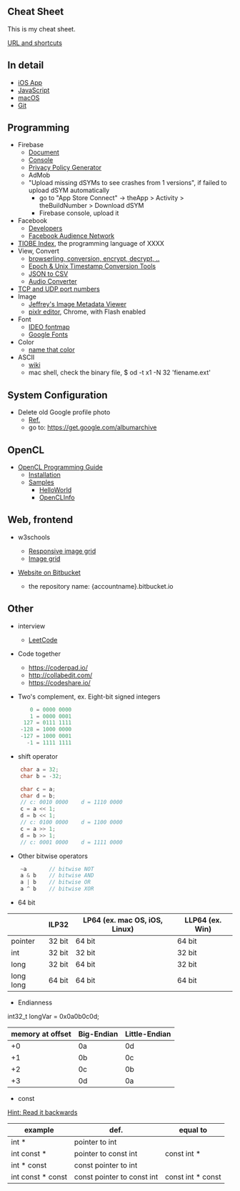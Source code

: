 ## Cheat Sheet

This is my cheat sheet.

[URL and shortcuts](shortcut.md)

## In detail

* [iOS App](iosapp.md)
* [JavaScript](javascript.md)
* [macOS](macos.md)
* [Git](git.md)

## Programming

* Firebase
  * [Document](https://firebase.google.com/products/)
  * [Console](https://console.firebase.google.com/)
  * [Privacy Policy Generator](https://app-privacy-policy-generator.firebaseapp.com/)
  * AdMob
  * "Upload missing dSYMs to see crashes from 1 versions", if failed to upload dSYM automatically
    * go to "App Store Connect" -> theApp > Activity > theBuildNumber > Download dSYM
    * Firebase console, upload it
* Facebook
  * [Developers](https://developers.facebook.com/)
  * [Facebook Audience Network](https://developers.facebook.com/docs/audience-network/)
* [TIOBE Index](https://www.tiobe.com/tiobe-index/), the programming language of XXXX
* View, Convert
  * [browserling, conversion, encrypt, decrypt, ..](https://www.browserling.com/tools/)
  * [Epoch & Unix Timestamp Conversion Tools](https://www.epochconverter.com/)
  * [JSON to CSV](https://json-csv.com/)
  * [Audio Converter](https://online-audio-converter.com/tw/)
* [TCP and UDP port numbers](https://en.wikipedia.org/wiki/List_of_TCP_and_UDP_port_numbers)
* Image
  * [Jeffrey's Image Metadata Viewer](http://exif.regex.info/exif.cgi)
  * [pixlr editor](https://pixlr.com/editor/), Chrome, with Flash enabled
* Font
  * [IDEO fontmap](http://fontmap.ideo.com)
  * [Google Fonts](https://fonts.google.com)
* Color
  * [name that color](http://chir.ag/projects/name-that-color/)
* ASCII
  * [wiki](https://en.wikipedia.org/wiki/ASCII)
  * mac shell, check the binary file, $ od -t x1 -N 32 'fiename.ext'

## System Configuration

* Delete old Google profile photo
  * [Ref.](https://support.google.com/photos/thread/143925?hl=en)
  * go to: https://get.google.com/albumarchive

## OpenCL

* [OpenCL Programming Guide](https://www.amazon.com/OpenCL-Programming-Guide-Aaftab-Munshi/dp/0321749642)
  * [Installation](https://code.google.com/archive/p/opencl-book-samples/wikis/Installation.wiki)
  * [Samples](https://github.com/bgaster/opencl-book-samples)
    * [HelloWorld](https://github.com/bgaster/opencl-book-samples/tree/master/src/Chapter_2/HelloWorld)
    * [OpenCLInfo](https://github.com/bgaster/opencl-book-samples/tree/master/src/Chapter_3/OpenCLInfo)

## Web, frontend

* w3schools
  * [Responsive image grid](https://www.w3schools.com/howto/howto_css_image_grid_responsive.asp)
  * [Image grid](https://www.w3schools.com/howto/howto_js_image_grid.asp)

* [Website on Bitbucket](https://confluence.atlassian.com/bitbucket/publishing-a-website-on-bitbucket-cloud-221449776.html)
  * the repository name: {accountname}.bitbucket.io

## Other

* interview
  * [LeetCode](http://leetcode.com/)

* Code together
  * https://coderpad.io/
  * http://collabedit.com/
  * https://codeshare.io/

* Two's complement, ex. Eight-bit signed integers

```c
       0 = 0000 0000
       1 = 0000 0001
     127 = 0111 1111
    -128 = 1000 0000
    -127 = 1000 0001
      -1 = 1111 1111
```

* shift operator

```c
    char a = 32;
    char b = -32;

    char c = a;
    char d = b;
    // c: 0010 0000    d = 1110 0000
    c = a << 1;
    d = b << 1;
    // c: 0100 0000    d = 1100 0000
    c = a >> 1;
    d = b >> 1;
    // c: 0001 0000    d = 1111 0000
```

* Other bitwise operators

```c
    ~a       // bitwise NOT
    a & b    // bitwise AND
    a | b    // bitwise OR
    a ^ b    // bitwise XOR
```

* 64 bit

| |ILP32|LP64 (ex. mac OS, iOS, Linux)|LLP64 (ex. Win)|
|-|-|-|-|
|pointer|32 bit|64 bit|64 bit|
|int|32 bit|32 bit|32 bit|
|long|32 bit|64 bit|32 bit|
|long long|64 bit|64 bit|64 bit|

* Endianness

int32_t	longVar	= 0x0a0b0c0d;

| memory at offset | Big-Endian | Little-Endian |
|-|-|-|
| +0 | 0a | 0d |
| +1 | 0b | 0c |
| +2 | 0c | 0b |
| +3 | 0d | 0a |

* const

[Hint: Read it backwards](https://stackoverflow.com/questions/1143262/what-is-the-difference-between-const-int-const-int-const-and-int-const)

| example | def. | equal to |
|-|-|-|
| int * | pointer to int | |
| int const * | pointer to const int | const int * |
| int * const | const pointer to int | |
| int const * const | const pointer to const int | const int * const |
